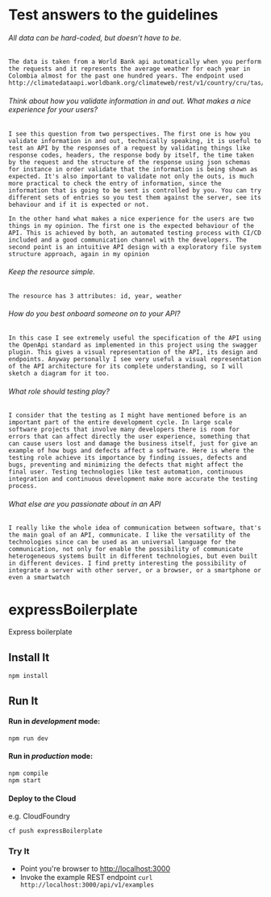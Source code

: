 # Test answers to the guidelines
 ###### All data can be hard-coded, but doesn’t have to be.
    The data is taken from a World Bank api automatically when you perform the requests and it represents the average weather for each year in Colombia almost for the past one hundred years. The endpoint used http://climatedataapi.worldbank.org/climateweb/rest/v1/country/cru/tas/year/COL.json
 ###### Think about how you validate information in and out. What makes a nice experience for your users?
    I see this question from two perspectives. The first one is how you validate information in and out, technically speaking, it is useful to test an API by the responses of a request by validating things like response codes, headers, the response body by itself, the time taken by the request and the structure of the response using json schemas for instance in order validate that the information is being shown as expected. It's also important to validate not only the outs, is much more practical to check the entry of information, since the information that is going to be sent is controlled by you. You can try different sets of entries so you test them against the server, see its behaviour and if it is expected or not.
   
    In the other hand what makes a nice experience for the users are two things in my opinion. The first one is the expected behaviour of the API. This is achieved by both, an automated testing process with CI/CD included and a good communication channel with the developers. The second point is an intuitive API design with a exploratory file system structure approach, again in my opinion
 ###### Keep the resource simple.
    The resource has 3 attributes: id, year, weather
 ###### How do you best onboard someone on to your API?
    In this case I see extremely useful the specification of the API using the OpenApi standard as implemented in this project using the swagger plugin. This gives a visual representation of the API, its design and endpoints. Anyway personally I see very useful a visual representation of the API architecture for its complete understanding, so I will sketch a diagram for it too.
 ###### What role should testing play?
    I consider that the testing as I might have mentioned before is an important part of the entire development cycle. In large scale software projects that involve many developers there is room for errors that can affect directly the user experience, something that can cause users lost and damage the business itself, just for give an example of how bugs and defects affect a software. Here is where the testing role achieve its importance by finding issues, defects and bugs, preventing and minimizing the defects that might affect the final user. Testing technologies like test automation, continuous integration and continuous development make more accurate the testing process.
 ###### What else are you passionate about in an API
    I really like the whole idea of communication between software, that's the main goal of an API, communicate. I like the versatility of the technologies since can be used as an universal language for the communication, not only for enable the possibility of communicate heterogeneous systems built in different technologies, but even built in different devices. I find pretty interesting the possibility of integrate a server with other server, or a browser, or a smartphone or even a smartwatch
# expressBoilerplate

Express boilerplate

## Install It
```
npm install
```

## Run It
#### Run in *development* mode:

```
npm run dev
```

#### Run in *production* mode:

```
npm compile
npm start
```

#### Deploy to the Cloud
e.g. CloudFoundry

```
cf push expressBoilerplate
```

### Try It
* Point you're browser to [http://localhost:3000](http://localhost:3000)
* Invoke the example REST endpoint `curl http://localhost:3000/api/v1/examples`
   
